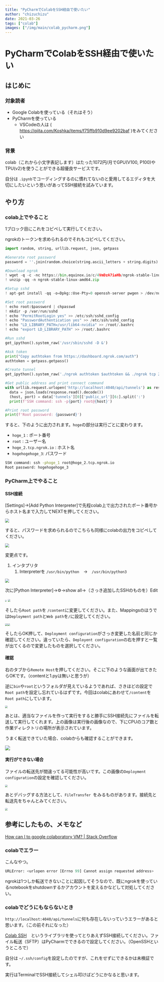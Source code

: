 ```yaml
---
title: "PyCharmでColabをSSH経由で使いたい"
author: "chizuchizu"
date: 2021-03-26
tags: ["colab"]
images: ["/img/main/colab_pycharm.png"]
---
```



# PyCharmでColabをSSH経由で使いたい


## はじめに

### 対象読者

- Google Colabを使っている（それはそう）
- PyCharmを使っている
  - VSCodeの人は ( https://qiita.com/Koshka/items/f75ffb910d9ee9202baf )をみてください

### 背景

colab（これから小文字表記します）はたった1072円/月でGPU(V100, P100)やTPU(v2)を使うことができる超優良サービスです。

自分は `.ipynb`でコーディングするのに慣れてないのと愛用してるエディタを大切にしたいという思いがあってSSH接続を試みています。

## やり方

### colab上でやること

1ブロック目にこれをコピペして実行してください。

ngrokのトークンを求められるのでそれもコピペしてください。

```python
import random, string, urllib.request, json, getpass

#Generate root password
password = ''.join(random.choice(string.ascii_letters + string.digits) for i in range(20))

#Download ngrok
! wget -q -c -nc https://bin.equinox.io/c/4VmDzA7iaHb/ngrok-stable-linux-amd64.zip
! unzip -qq -n ngrok-stable-linux-amd64.zip

#Setup sshd
! apt-get install -qq -o=Dpkg::Use-Pty=0 openssh-server pwgen > /dev/null

#Set root password
! echo root:$password | chpasswd
! mkdir -p /var/run/sshd
! echo "PermitRootLogin yes" >> /etc/ssh/sshd_config
! echo "PasswordAuthentication yes" >> /etc/ssh/sshd_config
! echo "LD_LIBRARY_PATH=/usr/lib64-nvidia" >> /root/.bashrc
! echo "export LD_LIBRARY_PATH" >> /root/.bashrc

#Run sshd
get_ipython().system_raw('/usr/sbin/sshd -D &')

#Ask token
print("Copy authtoken from https://dashboard.ngrok.com/auth")
authtoken = getpass.getpass()

#Create tunnel
get_ipython().system_raw('./ngrok authtoken $authtoken && ./ngrok tcp 22 &')

#Get public address and print connect command
with urllib.request.urlopen('http://localhost:4040/api/tunnels') as response:
  data = json.loads(response.read().decode())
  (host, port) = data['tunnels'][0]['public_url'][6:].split(':')
  print(f'SSH command: ssh -p{port} root@{host}')

#Print root password
print(f'Root password: {password}')
```

すると、下のように出力されます。`hoge`の部分は実行ごとに変わります。

- `hoge_1` : ポート番号
- `root` :  ユーザー名
- `hoge_2.tcp.ngrok.io` : ホスト名
- `hogehogehoge_3`: パスワード

```bash
SSH command: ssh -phoge_1 root@hoge_2.tcp.ngrok.io
Root password: hogehogehoge_3
```

### PyCharm上でやること

#### SSH接続

[Settings]→[Add Python Interpreter]で先程colab上で出力されたポート番号からホスト名まで入力してNEXTを押してください。

<img src="https://media.discordapp.net/attachments/795149266258493494/824790196079689768/unknown.png?width=705&height=478" style="zoom:80%;" />

すると、パスワードを求められるのでこちらも同様にcolabの出力をコピペしてください。

<img src="https://media.discordapp.net/attachments/795149266258493494/824790840341823518/unknown.png?width=705&height=478" style="zoom:80%;" />

変更点です。

1. インタプリタ
   1. Interpreterを `/usr/bin/python`　→　`/usr/bin/python3`

<img src="https://media.discordapp.net/attachments/795149266258493494/824791151570845756/unknown.png?width=705&height=478" style="zoom:80%;" />

次に[Python Interpreter]→⚙→show all→（さっき追加したSSHのものを）Edit

<img src="https://cdn.discordapp.com/attachments/795149266258493494/824792728411701258/unknown.png" style="zoom:33%;" />  <img src="https://cdn.discordapp.com/attachments/795149266258493494/824795845744394291/unknown.png" style="zoom: 50%;" />

そしたら`Root path`を `/content`に変更してください。また、Mappingsのほうでは`Deployment path`と`Web path`を`/`に設定してください。

<img src="https://cdn.discordapp.com/attachments/795149266258493494/824796423211450408/unknown.png" style="zoom:50%;" /><img src="/home/yuma/.config/Typora/typora-user-images/image-20210326090723986.png" style="zoom:50%;" />

そしたらOK押して、`Deployment configuration`がさっき変更した名前と同じか確認してください。違っていたら、`Deployent configuration`の右を押すと一覧が出てくるので変更したものを選択してください。

#### 確認

右のタブから`Remote Host`を押してください。そこに下のような画面が出てきたらOKです。（contentと1.pyは無いと思うが）

逆に`bin`や`root`というフォルダが見えているようであれば、さきほどの設定で`Root path`を設定し忘れているはずです。今回はcolabにあわせて`/content`を`Root path`にしています。

<img src="https://cdn.discordapp.com/attachments/795149266258493494/824795318142107648/unknown.png" style="zoom:50%;" />

あとは、適当なファイルを作って実行をすると勝手にSSH接続先にファイルを転送して実行してくれます。上の画像は実行後の画像なので、下にCPUのコア数と作業ディレクトリの場所が表示されています。

うまく転送できていた場合、colabからも確認することができます。

![](https://cdn.discordapp.com/attachments/795149266258493494/824795378712182804/unknown.png)

#### 実行ができない場合

ファイルの転送先が間違ってる可能性が高いです。この画像の`Deployment configuration`の設定を確認してください。

<img src="https://cdn.discordapp.com/attachments/795149266258493494/824795845744394291/unknown.png" style="zoom: 50%;" />

あとデバッグする方法として、`FileTransfer `をみるものがあります。接続先と転送先をちゃんとみてください。

<img src="https://cdn.discordapp.com/attachments/795149266258493494/824798640312025148/unknown.png" style="zoom:50%;" />

## 参考にしたもの、メモなど

[How can I to google colaboratory VM? | Stack Overflow](https://stackoverflow.com/questions/48459804/how-can-i-ssh-to-google-colaboratory-vm)

### colabでエラー

こんなやつ。

```python
URLError: <urlopen error [Errno 99] Cannot assign requested address>
```

ngrokは1つしか転送できないことに起因してそうなので、既にngrokを使っているnotebookをshutdownするかアカウントを変えるかなどして対処してください。

### colabでどうにもならないとき

`http://localhost:4040/api/tunnels`に何も存在しないっていうエラーがあると思います。（この前それになった）

[Colab SSH](https://github.com/lamhoangtung/colab_ssh)　というライブラリを使ってとりあえずSSH接続してください。ファイル転送（SFTP）はPyCharmでできるので設定してください。（OpenSSHというところで）

自分は `~/.ssh/config`を設定したのですが、これをせずにできるかは未検証です。

実行はTerminalでSSH接続してシェル叩けばどうにかなると思います。
